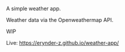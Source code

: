 A simple weather app.

Weather data via the Openweathermap API.

WIP

Live: https://erynder-z.github.io/weather-app/
